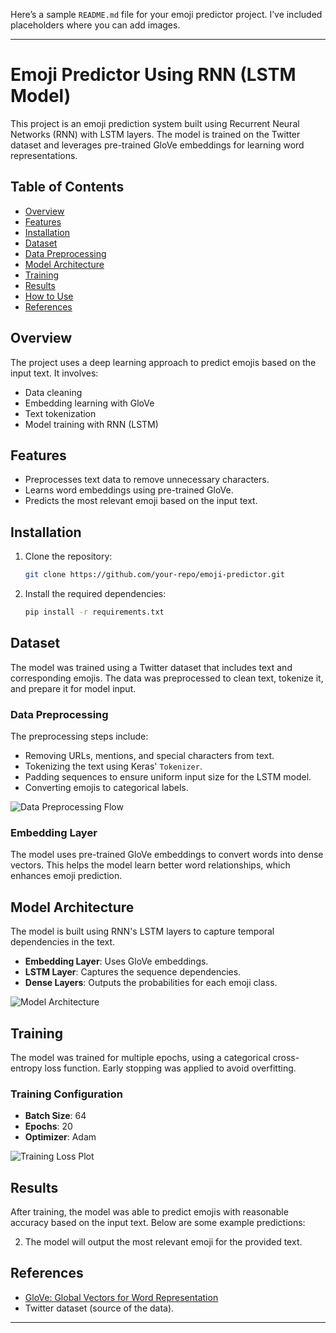 Here’s a sample `README.md` file for your emoji predictor project. I’ve included placeholders where you can add images.

---

# Emoji Predictor Using RNN (LSTM Model)

This project is an emoji prediction system built using Recurrent Neural Networks (RNN) with LSTM layers. The model is trained on the Twitter dataset and leverages pre-trained GloVe embeddings for learning word representations.

## Table of Contents
- [Overview](#overview)
- [Features](#features)
- [Installation](#installation)
- [Dataset](#dataset)
- [Data Preprocessing](#data-preprocessing)
- [Model Architecture](#model-architecture)
- [Training](#training)
- [Results](#results)
- [How to Use](#how-to-use)
- [References](#references)

## Overview
The project uses a deep learning approach to predict emojis based on the input text. It involves:
- Data cleaning
- Embedding learning with GloVe
- Text tokenization
- Model training with RNN (LSTM)

## Features
- Preprocesses text data to remove unnecessary characters.
- Learns word embeddings using pre-trained GloVe.
- Predicts the most relevant emoji based on the input text.

## Installation

1. Clone the repository:
   ```bash
   git clone https://github.com/your-repo/emoji-predictor.git
   ```
2. Install the required dependencies:
   ```bash
   pip install -r requirements.txt
   ```

## Dataset
The model was trained using a Twitter dataset that includes text and corresponding emojis. The data was preprocessed to clean text, tokenize it, and prepare it for model input.

### Data Preprocessing
The preprocessing steps include:
- Removing URLs, mentions, and special characters from text.
- Tokenizing the text using Keras' `Tokenizer`.
- Padding sequences to ensure uniform input size for the LSTM model.
- Converting emojis to categorical labels.

![Data Preprocessing Flow](path-to-your-image/preprocessing-flow.png)

### Embedding Layer
The model uses pre-trained GloVe embeddings to convert words into dense vectors. This helps the model learn better word relationships, which enhances emoji prediction.

## Model Architecture
The model is built using RNN's LSTM layers to capture temporal dependencies in the text.

- **Embedding Layer**: Uses GloVe embeddings.
- **LSTM Layer**: Captures the sequence dependencies.
- **Dense Layers**: Outputs the probabilities for each emoji class.

![Model Architecture](path-to-your-image/model-architecture.png)

## Training
The model was trained for multiple epochs, using a categorical cross-entropy loss function. Early stopping was applied to avoid overfitting.

### Training Configuration
- **Batch Size**: 64
- **Epochs**: 20
- **Optimizer**: Adam

![Training Loss Plot](path-to-your-image/training-loss.png)

## Results
After training, the model was able to predict emojis with reasonable accuracy based on the input text. Below are some example predictions:


2. The model will output the most relevant emoji for the provided text.

## References
- [GloVe: Global Vectors for Word Representation](https://nlp.stanford.edu/projects/glove/)
- Twitter dataset (source of the data).

---

